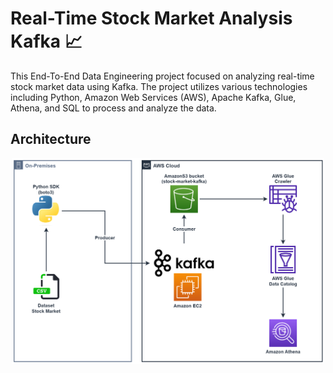 # Real-Time Stock Market Analysis Kafka 📈

This End-To-End Data Engineering project focused on analyzing real-time stock market data using Kafka. The project utilizes various technologies including Python, Amazon Web Services (AWS), Apache Kafka, Glue, Athena, and SQL to process and analyze the data.

## Architecture

<div align="center">

<img alt="My personal data engineering projects" src="../../assets/images/71671a41-4b75-4343-ad95-febba63cd0cc.png" width="500" />

</div>
